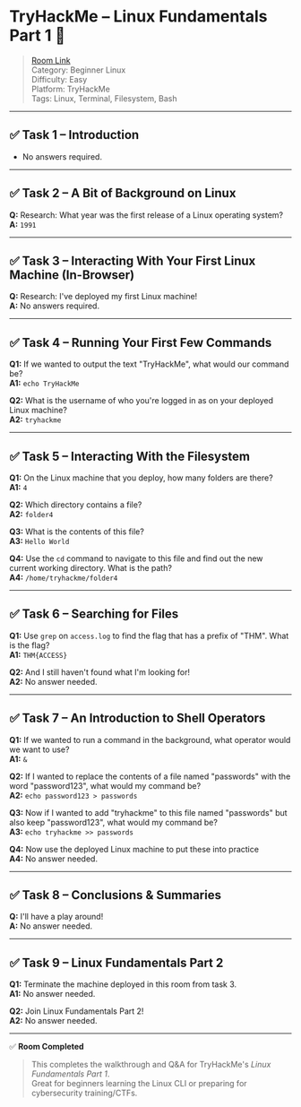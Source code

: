 # TryHackMe – Linux Fundamentals Part 1 🐧

> [Room Link](https://tryhackme.com/room/linuxfundamentals1)  
> Category: Beginner Linux  
> Difficulty: Easy  
> Platform: TryHackMe  
> Tags: Linux, Terminal, Filesystem, Bash

---

## ✅ Task 1 – Introduction
- No answers required.

---

## ✅ Task 2 – A Bit of Background on Linux

**Q:** Research: What year was the first release of a Linux operating system?  
**A:** `1991`

---

## ✅ Task 3 – Interacting With Your First Linux Machine (In-Browser)

**Q:** Research: I've deployed my first Linux machine!  
**A:** No answers required.

---

## ✅ Task 4 – Running Your First Few Commands

**Q1:** If we wanted to output the text "TryHackMe", what would our command be?  
**A1:** `echo TryHackMe`

**Q2:** What is the username of who you're logged in as on your deployed Linux machine?  
**A2:** `tryhackme`

---

## ✅ Task 5 – Interacting With the Filesystem

**Q1:** On the Linux machine that you deploy, how many folders are there?  
**A1:** `4`

**Q2:** Which directory contains a file?  
**A2:** `folder4`

**Q3:** What is the contents of this file?  
**A3:** `Hello World`

**Q4:** Use the `cd` command to navigate to this file and find out the new current working directory. What is the path?  
**A4:** `/home/tryhackme/folder4`

---

## ✅ Task 6 – Searching for Files

**Q1:** Use `grep` on `access.log` to find the flag that has a prefix of "THM". What is the flag?  
**A1:** `THM{ACCESS}`

**Q2:** And I still haven't found what I'm looking for!  
**A2:** No answer needed.

---

## ✅ Task 7 – An Introduction to Shell Operators

**Q1:** If we wanted to run a command in the background, what operator would we want to use?  
**A1:** `&`

**Q2:** If I wanted to replace the contents of a file named "passwords" with the word "password123", what would my command be?  
**A2:** `echo password123 > passwords`

**Q3:** Now if I wanted to add "tryhackme" to this file named "passwords" but also keep "password123", what would my command be?  
**A3:** `echo tryhackme >> passwords`

**Q4:** Now use the deployed Linux machine to put these into practice  
**A4:** No answer needed.

---

## ✅ Task 8 – Conclusions & Summaries

**Q:** I'll have a play around!  
**A:** No answer needed.

---

## ✅ Task 9 – Linux Fundamentals Part 2

**Q1:** Terminate the machine deployed in this room from task 3.  
**A1:** No answer needed.

**Q2:** Join Linux Fundamentals Part 2!  
**A2:** No answer needed.

---

✅ **Room Completed**

> This completes the walkthrough and Q&A for TryHackMe's *Linux Fundamentals Part 1*.  
> Great for beginners learning the Linux CLI or preparing for cybersecurity training/CTFs.


  
